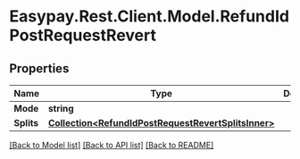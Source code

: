 # Easypay.Rest.Client.Model.RefundIdPostRequestRevert

## Properties

Name | Type | Description | Notes
------------ | ------------- | ------------- | -------------
**Mode** | **string** |  | [optional] 
**Splits** | [**Collection&lt;RefundIdPostRequestRevertSplitsInner&gt;**](RefundIdPostRequestRevertSplitsInner.md) |  | [optional] 

[[Back to Model list]](../README.md#documentation-for-models) [[Back to API list]](../README.md#documentation-for-api-endpoints) [[Back to README]](../README.md)

